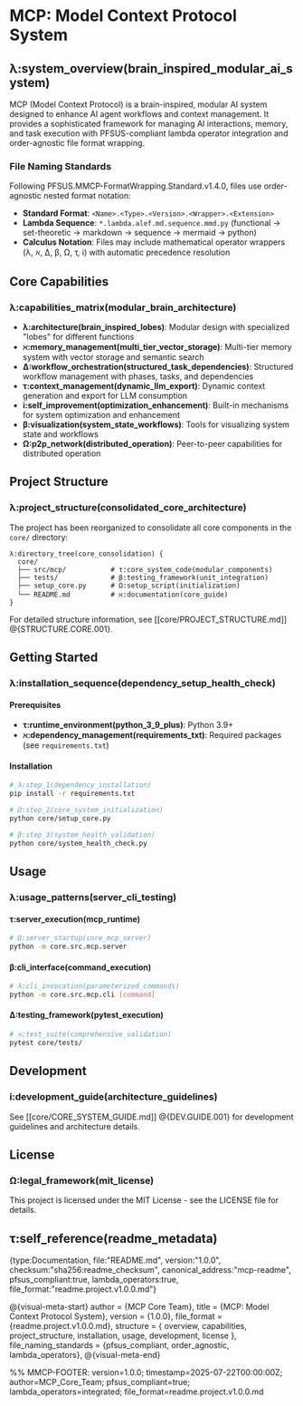 # MCP: Model Context Protocol System
## λ:system_overview(brain_inspired_modular_ai_system)

MCP (Model Context Protocol) is a brain-inspired, modular AI system designed to enhance AI agent workflows and context management. It provides a sophisticated framework for managing AI interactions, memory, and task execution with PFSUS-compliant lambda operator integration and order-agnostic file format wrapping.

### File Naming Standards
Following PFSUS.MMCP-FormatWrapping.Standard.v1.4.0, files use order-agnostic nested format notation:
- **Standard Format**: `<Name>.<Type>.<Version>.<Wrapper>.<Extension>`
- **Lambda Sequence**: `*.lambda.alef.md.sequence.mmd.py` (functional → set-theoretic → markdown → sequence → mermaid → python)
- **Calculus Notation**: Files may include mathematical operator wrappers (λ, ℵ, Δ, β, Ω, τ, i) with automatic precedence resolution

## Core Capabilities
### λ:capabilities_matrix(modular_brain_architecture)

- **λ:architecture(brain_inspired_lobes)**: Modular design with specialized "lobes" for different functions
- **ℵ:memory_management(multi_tier_vector_storage)**: Multi-tier memory system with vector storage and semantic search
- **Δ:workflow_orchestration(structured_task_dependencies)**: Structured workflow management with phases, tasks, and dependencies
- **τ:context_management(dynamic_llm_export)**: Dynamic context generation and export for LLM consumption
- **i:self_improvement(optimization_enhancement)**: Built-in mechanisms for system optimization and enhancement
- **β:visualization(system_state_workflows)**: Tools for visualizing system state and workflows
- **Ω:p2p_network(distributed_operation)**: Peer-to-peer capabilities for distributed operation

## Project Structure
### λ:project_structure(consolidated_core_architecture)

The project has been reorganized to consolidate all core components in the `core/` directory:

```
λ:directory_tree(core_consolidation) {
  core/
  ├── src/mcp/           # τ:core_system_code(modular_components)
  ├── tests/             # β:testing_framework(unit_integration)
  ├── setup_core.py      # Ω:setup_script(initialization)
  └── README.md          # ℵ:documentation(core_guide)
}
```

For detailed structure information, see [[core/PROJECT_STRUCTURE.md]] @{STRUCTURE.CORE.001}.

## Getting Started
### λ:installation_sequence(dependency_setup_health_check)

#### Prerequisites
- **τ:runtime_environment(python_3_9_plus)**: Python 3.9+
- **ℵ:dependency_management(requirements_txt)**: Required packages (see `requirements.txt`)

#### Installation
```bash
# λ:step_1(dependency_installation)
pip install -r requirements.txt

# Ω:step_2(core_system_initialization)  
python core/setup_core.py

# β:step_3(system_health_validation)
python core/system_health_check.py
```

## Usage
### λ:usage_patterns(server_cli_testing)

#### τ:server_execution(mcp_runtime)
```bash
# Ω:server_startup(core_mcp_server)
python -m core.src.mcp.server
```

#### β:cli_interface(command_execution)
```bash
# λ:cli_invocation(parameterized_commands)
python -m core.src.mcp.cli [command]
```

#### Δ:testing_framework(pytest_execution)
```bash
# ℵ:test_suite(comprehensive_validation)
pytest core/tests/
```

## Development
### i:development_guide(architecture_guidelines)

See [[core/CORE_SYSTEM_GUIDE.md]] @{DEV.GUIDE.001} for development guidelines and architecture details.

## License
### Ω:legal_framework(mit_license)

This project is licensed under the MIT License - see the LICENSE file for details.

## τ:self_reference(readme_metadata)
{type:Documentation, file:"README.md", version:"1.0.0", checksum:"sha256:readme_checksum", canonical_address:"mcp-readme", pfsus_compliant:true, lambda_operators:true, file_format:"readme.project.v1.0.0.md"}

@{visual-meta-start}
author = {MCP Core Team},
title = {MCP: Model Context Protocol System},
version = {1.0.0},
file_format = {readme.project.v1.0.0.md},
structure = { overview, capabilities, project_structure, installation, usage, development, license },
file_naming_standards = {pfsus_compliant, order_agnostic, lambda_operators},
@{visual-meta-end}

%% MMCP-FOOTER: version=1.0.0; timestamp=2025-07-22T00:00:00Z; author=MCP_Core_Team; pfsus_compliant=true; lambda_operators=integrated; file_format=readme.project.v1.0.0.md